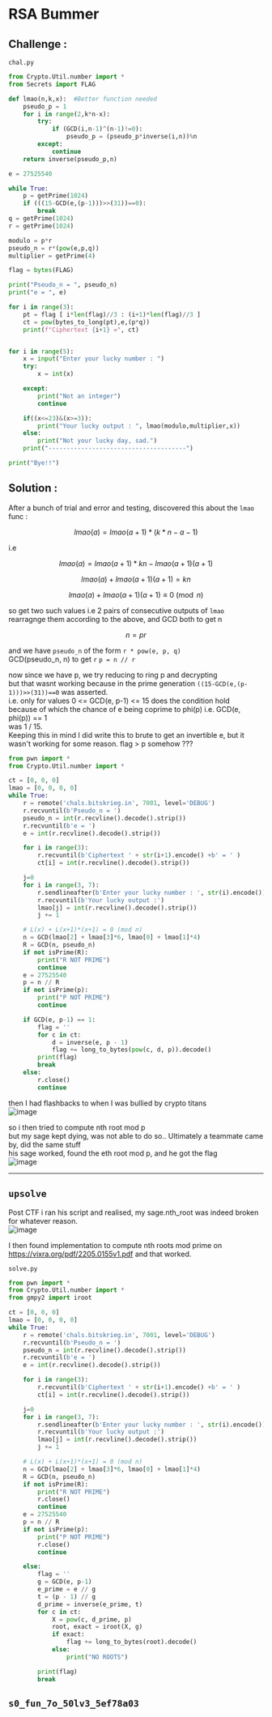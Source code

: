 # RSA Bummer

## Challenge :
`chal.py`
```py
from Crypto.Util.number import *
from Secrets import FLAG

def lmao(n,k,x):  #Better function needed
    pseudo_p = 1 
    for i in range(2,k*n-x):
        try:
            if (GCD(i,n-1)^(n-1)!=0):
                pseudo_p = (pseudo_p*inverse(i,n))%n
        except:
            continue
    return inverse(pseudo_p,n)

e = 27525540

while True:
    p = getPrime(1024)
    if (((15-GCD(e,(p-1)))>>(31))==0):
        break
q = getPrime(1024)
r = getPrime(1024)

modulo = p*r
pseudo_n = r*(pow(e,p,q))
multiplier = getPrime(4)

flag = bytes(FLAG)

print("Pseudo_n = ", pseudo_n)
print("e = ", e)

for i in range(3):
    pt = flag [ i*len(flag)//3 : (i+1)*len(flag)//3 ]
    ct = pow(bytes_to_long(pt),e,(p*q))
    print(f"Ciphertext {i+1} =", ct)


for i in range(5):
    x = input("Enter your lucky number : ")
    try:
        x = int(x)

    except:
        print("Not an integer")
        continue

    if((x<=23)&(x>=3)):
        print("Your lucky output : ", lmao(modulo,multiplier,x))
    else:
        print("Not your lucky day, sad.")
    print("--------------------------------------")

print("Bye!!")
```

## Solution :

After a bunch of trial and error and testing, discovered this about the `lmao` func :

$$ lmao(a) = lmao(a+1) * (k*n - a - 1) $$

i.e 

$$ lmao(a) = lmao(a+1) * k n - lmao(a+1) (a+1) $$

$$ lmao(a) + lmao(a+1) (a+1) = k n $$

$$ lmao(a) + lmao(a+1) (a+1) \equiv 0 \pmod{n} $$

so get two such values i.e 2 pairs of consecutive outputs of `lmao` \
rearragnge them according to the above, and GCD both to get n

$$ n = p r $$

and we have `pseudo_n` of the form `r * pow(e, p, q)` \
GCD(pseudo_n, n) to get `r`
`p = n // r`

now since we have p, we try reducing to ring p and decrypting \
but that wasnt working because in the prime generation `((15-GCD(e,(p-1)))>>(31))==0` was asserted. \
i.e. only for values 0 <= GCD(e, p-1) <= 15 does the condition hold \
because of which the chance of e being coprime to phi(p) i.e. GCD(e, phi(p)) == 1\
was 1 / 15. \
Keeping this in mind I did write this to brute to get an invertible e, but it wasn't working for some reason. flag > p somehow ??? 
```py
from pwn import *
from Crypto.Util.number import *

ct = [0, 0, 0]
lmao = [0, 0, 0, 0]
while True:
    r = remote('chals.bitskrieg.in', 7001, level='DEBUG')
    r.recvuntil(b'Pseudo_n = ')
    pseudo_n = int(r.recvline().decode().strip())
    r.recvuntil(b'e = ')
    e = int(r.recvline().decode().strip())

    for i in range(3):
        r.recvuntil(b'Ciphertext ' + str(i+1).encode() +b' = ' )
        ct[i] = int(r.recvline().decode().strip())

    j=0
    for i in range(3, 7):
        r.sendlineafter(b'Enter your lucky number : ', str(i).encode())
        r.recvuntil(b'Your lucky output :')
        lmao[j] = int(r.recvline().decode().strip())
        j += 1

    # L(x) + L(x+1)*(x+1) = 0 (mod n)
    n = GCD(lmao[2] + lmao[3]*6, lmao[0] + lmao[1]*4)
    R = GCD(n, pseudo_n)
    if not isPrime(R):
        print("R NOT PRIME")
        continue
    e = 27525540
    p = n // R
    if not isPrime(p):
        print("P NOT PRIME")
        continue

    if GCD(e, p-1) == 1:
        flag = ''
        for c in ct:
            d = inverse(e, p - 1)
            flag += long_to_bytes(pow(c, d, p)).decode()
        print(flag)
        break
    else:
        r.close()
        continue
```

then I had flashbacks to when I was bullied by crypto titans \
![image](https://github.com/user-attachments/assets/62ad589e-1ecb-4bbc-bee4-9537aa886dcd)

so i then tried to compute nth root mod p \
but my sage kept dying, was not able to do so.. Ultimately a teammate came by, did the same stuff \
his sage worked, found the eth root mod p, and he got the flag \
![image](https://github.com/user-attachments/assets/24c595ef-cde1-454c-8ee8-572120d18052)

***

## `upsolve`
Post CTF i ran his script and realised, my sage.nth_root was indeed broken for whatever reason.  \
![image](https://github.com/user-attachments/assets/cafe192a-dc59-4bc8-bd5e-f103cb32acc4)


I then found implementation to compute nth roots mod prime on https://vixra.org/pdf/2205.0155v1.pdf
and that worked. 

`solve.py`
```py
from pwn import *
from Crypto.Util.number import *
from gmpy2 import iroot

ct = [0, 0, 0]
lmao = [0, 0, 0, 0]
while True:
    r = remote('chals.bitskrieg.in', 7001, level='DEBUG')
    r.recvuntil(b'Pseudo_n = ')
    pseudo_n = int(r.recvline().decode().strip())
    r.recvuntil(b'e = ')
    e = int(r.recvline().decode().strip())

    for i in range(3):
        r.recvuntil(b'Ciphertext ' + str(i+1).encode() +b' = ' )
        ct[i] = int(r.recvline().decode().strip())

    j=0
    for i in range(3, 7):
        r.sendlineafter(b'Enter your lucky number : ', str(i).encode())
        r.recvuntil(b'Your lucky output :')
        lmao[j] = int(r.recvline().decode().strip())
        j += 1

    # L(x) + L(x+1)*(x+1) = 0 (mod n)
    n = GCD(lmao[2] + lmao[3]*6, lmao[0] + lmao[1]*4)
    R = GCD(n, pseudo_n)
    if not isPrime(R):
        print("R NOT PRIME")
        r.close()
        continue
    e = 27525540
    p = n // R
    if not isPrime(p):
        print("P NOT PRIME")
        r.close()
        continue

    else:
        flag = ''
        g = GCD(e, p-1)
        e_prime = e // g
        t = (p - 1) // g
        d_prime = inverse(e_prime, t)
        for c in ct:
            X = pow(c, d_prime, p)
            root, exact = iroot(X, g)
            if exact:
                flag += long_to_bytes(root).decode()    
            else:
                print("NO ROOTS")

        print(flag)
        break
```
## `s0_fun_7o_50lv3_5ef78a03`
